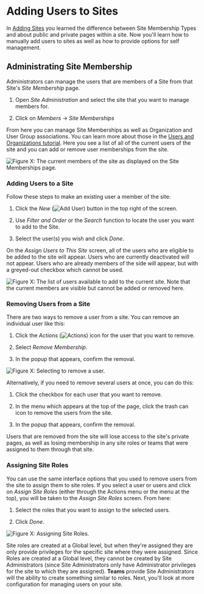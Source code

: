 # Adding Users to Sites

In [Adding Sites](/discover/portal/-/knowledge_base/7-1/adding-sites) you 
learned the difference between Site Membership Types and about public and 
private pages within a site. Now you'll learn how to manually add users to
sites as well as how to provide options for self management.

## Administrating Site Membership

Administrators can manage the users that are members of a Site from that Site's 
*Site Membership* page.

1.  Open *Site Administration* and select the site that you want to manage
    members for.
    
2.  Click on *Members* &rarr; *Site Memberships*

From here you can manage Site Memberships as well as Organization and User 
Group associations. You can learn more about those in the [Users and Organizations tutorial](/discover/portal/-/knowledge_base/7-1/users-and-organizations). Here 
you see a list of all of the current users of the site and you can add or 
remove user memberships from the site.

![Figure X: The current members of the site as displayed on the *Site Memberships* page. ](../../../images/orgs-add-organization-site.png)

### Adding Users to a Site

Follow these steps to make an existing user a member of the site:

1.  Click the *New* (![Add User](../../../images/icon-add.png)) 
    button in the top right of the screen.

2.  Use *Filter and Order* or the *Search* function to locate the user you want
    to add to the Site.
    
3.  Select the user(s) you wish and click *Done*.

On the *Assign Users to This Site* screen, all of the users who are eligible to
be added to the site will appear. Users who are currently deactivated will not 
appear. Users who are already members of the side will appear, but with a 
greyed-out checkbox which cannot be used.

![Figure X: The list of users available to add to the current site. Note that the current members are visible but cannot be added or removed here. ](../../../images/assign-users.png)

### Removing Users from a Site

There are two ways to remove a user from a site. You can remove an individual 
user like this:

1.  Click the *Actions* (![Actions](../../../images/icon-actions.png)) icon
    for the user that you want to remove.
    
2.  Select *Remove Membership*.

3.  In the popup that appears, confirm the removal.

![Figure X: Selecting to remove a user. ](../../../images/remove-user.png)

Alternatively, if you need to remove several users at once, you can do this:

1.  Click the checkbox for each user that you want to remove.

2.  In the menu which appears at the top of the page, click the trash can icon
    to remove the users from the site. 
    
3.  In the popup that appears, confirm the removal.

Users that are removed from the site will lose access to the site's private pages, as well as losing membership in any site roles or teams that were assigned to them through that site.

### Assigning Site Roles

You can use the same interface options that you used to remove users from the 
site to assign them to site roles. If you select a user or users and click on
*Assign Site Roles* (either through the Actions menu or the menu at the top), 
you will be taken to the *Assign Site Roles* screen. From here:

1.  Select the roles that you want to assign to the selected users.

2.  Click *Done*.

![Figure X: Assigning Site Roles. ](../../../images/assigning-site-roles.png)

Site roles are created at a Global level, but when they're assigned they are 
only provide privileges for the specific site where they were assigned. Since 
Roles are created at a Global level, they cannot be created by Site 
Administrators (since Site Administrators only have Administrator privileges 
for the site to which they are assigned). **Teams** provide Site Administrators 
will the ability to create something similar to roles. Next, you'll look at more configuration for managing users on your site.
